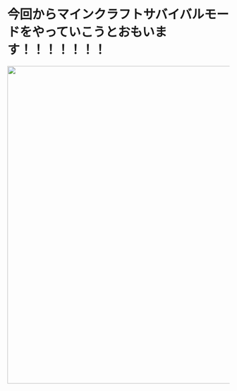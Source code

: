 <html>
<body>
<h1>今回からマインクラフトサバイバルモードをやっていこうとおもいます！！！！！！！</h1>
  <img src="https://github.com/satoshinu3014/satoshinu3014.github.io/create/main/part1" alt="" width="1280" height="720" />
</body>
</html>
